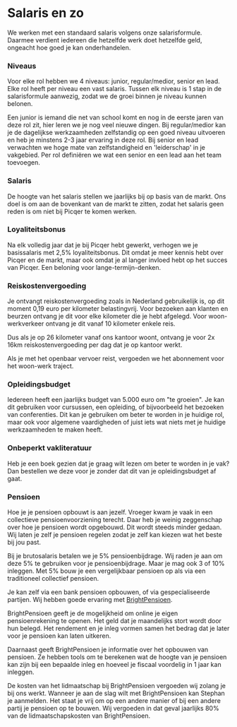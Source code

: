 # Salaris en zo
We werken met een standaard salaris volgens onze salarisformule. Daarmee verdient iedereen die hetzelfde werk doet hetzelfde geld, ongeacht hoe goed je kan onderhandelen. 

### Niveaus
Voor elke rol hebben we 4 niveaus: junior, regular/medior, senior en lead. Elke rol heeft per niveau een vast salaris. Tussen elk niveau is 1 stap in de salarisformule aanwezig, zodat we de groei binnen je niveau kunnen belonen.

Een junior is iemand die net van school komt en nog in de eerste jaren van deze rol zit, hier leren we je nog veel nieuwe dingen. Bij regular/medior kan je de dagelijkse werkzaamheden zelfstandig op een goed niveau uitvoeren en heb je minstens 2-3 jaar ervaring in deze rol. Bij senior en lead verwachten we hoge mate van zelfstandigheid en 'leiderschap' in je vakgebied. Per rol definiëren we wat een senior en een lead aan het team toevoegen.

### Salaris
De hoogte van het salaris stellen we jaarlijks bij op basis van de markt. Ons doel is om aan de bovenkant van de markt te zitten, zodat het salaris geen reden is om niet bij Picqer te komen werken.

### Loyaliteitsbonus
Na elk volledig jaar dat je bij Picqer hebt gewerkt, verhogen we je basissalaris met 2,5% loyaliteitsbonus. Dit omdat je meer kennis hebt over Picqer en de markt, maar ook omdat je al langer invloed hebt op het succes van Picqer. Een beloning voor lange-termijn-denken.

### Reiskostenvergoeding
Je ontvangt reiskostenvergoeding zoals in Nederland gebruikelijk is, op dit moment 0,19 euro per kilometer belastingvrij. Voor bezoeken aan klanten en beurzen ontvang je dit voor elke kilometer die je hebt afgelegd. Voor woon-werkverkeer ontvang je dit vanaf 10 kilometer enkele reis.

Dus als je op 26 kilometer vanaf ons kantoor woont, ontvang je voor 2x 16km reiskostenvergoeding per dag dat je op kantoor werkt.

Als je met het openbaar vervoer reist, vergoeden we het abonnement voor het woon-werk traject.

### Opleidingsbudget
Iedereen heeft een jaarlijks budget van 5.000 euro om "te groeien". Je kan dit gebruiken voor cursussen, een opleiding, of bijvoorbeeld het bezoeken van conferenties. Dit kan je gebruiken om beter te worden in je huidige rol, maar ook voor algemene vaardigheden of juist iets wat niets met je huidige werkzaamheden te maken heeft.

### Onbeperkt vakliteratuur
Heb je een boek gezien dat je graag wilt lezen om beter te worden in je vak? Dan bestellen we deze voor je zonder dat dit van je opleidingsbudget af gaat.

### Pensioen
Hoe je je pensioen opbouwt is aan jezelf. Vroeger kwam je vaak in een collectieve pensioenvoorziening terecht. Daar heb je weinig zeggenschap over hoe je pensioen wordt opgebouwd. Dit wordt steeds minder gedaan. Wij laten je zelf je pensioen regelen zodat je zelf kan kiezen wat het beste bij jou past. 

Bij je brutosalaris betalen we je 5% pensioenbijdrage. Wij raden je aan om deze 5% te gebruiken voor je pensioenbijdrage. Maar je mag ook 3 of 10% inleggen. Met 5% bouw je een vergelijkbaar pensioen op als via een traditioneel collectief pensioen.

Je kan zelf via een bank pensioen opbouwen, of via gespecialiseerde partijen. Wij hebben goede ervaring met [BrightPensioen](https://brightpensioen.nl/).

BrightPensioen geeft je de mogelijkheid om online je eigen pensioenrekening te openen. Het geld dat je maandelijks stort wordt door hun belegd. Het rendement en je inleg vormen samen het bedrag dat je later voor je pensioen kan laten uitkeren.

Daarnaast geeft BrightPensioen je informatie over het opbouwen van pensioen. Ze hebben tools om te berekenen wat de hoogte van je pensioen kan zijn bij een bepaalde inleg en hoeveel je fiscaal voordelig in 1 jaar kan inleggen.

De kosten van het lidmaatschap bij BrightPensioen vergoeden wij zolang je bij ons werkt. Wanneer je aan de slag wilt met BrightPensioen kan Stephan je aanmelden. Het staat je vrij om op een andere manier of bij een andere partij je pensioen op te bouwen. Wij vergoeden in dat geval jaarlijks 80% van de lidmaatschapskosten van BrightPensioen.